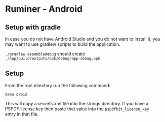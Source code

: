 # Ruminer - Android

## Setup with gradle

In case you do not have Android Studio and you do not want to install it, you may want to use gradlew scripts to build the application.

`./gradlew assembleDebug` should create `./app/build/outputs/apk/debug/app-debug.apk`


## Setup

From the root directory run the following command:

`make droid`

This will copy a secrets.xml file into the strings directory.
If you have a PSPDF license key then paste that value into the
`pspdfkit_license_key` entry in that file.
